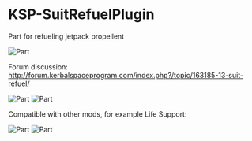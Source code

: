 # KSP-SuitRefuelPlugin
Part for refueling jetpack propellent 

![Part](https://pp.userapi.com/c637420/v637420940/644dd/2j50pXH_CE0.jpg)


Forum discussion: http://forum.kerbalspaceprogram.com/index.php?/topic/163185-13-suit-refuel/



![Part](https://i.yapx.ru/M37Y.gif) 
![Part](https://i.yapx.ru/M4H9.gif)


Compatible with other mods, for example Life Support:


![Part](https://i.yapx.ru/M4Sa.gif) 
![Part](https://i.yapx.ru/M4S4.gif)
